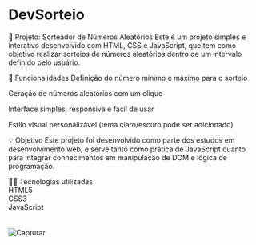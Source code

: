 # DevSorteio
🎲 Projeto: Sorteador de Números Aleatórios
Este é um projeto simples e interativo desenvolvido com HTML, CSS e JavaScript, que tem como objetivo realizar sorteios de números aleatórios dentro de um intervalo definido pelo usuário.

🚀 Funcionalidades
Definição do número mínimo e máximo para o sorteio

Geração de números aleatórios com um clique

Interface simples, responsiva e fácil de usar

Estilo visual personalizável (tema claro/escuro pode ser adicionado)

💡 Objetivo
Este projeto foi desenvolvido como parte dos estudos em desenvolvimento web, e serve tanto como prática de JavaScript quanto para integrar conhecimentos em manipulação de DOM e lógica de programação.

👨‍💻 Tecnologias utilizadas
<br>
HTML5
<br>
CSS3
<br>
JavaScript
<br>
<br>
<br>
![Capturar](https://github.com/user-attachments/assets/571a426b-f2a1-4a16-9466-cc6fac456d85)

